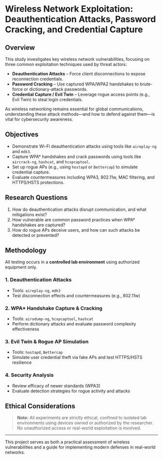 # Wireless Network Exploitation: Deauthentication Attacks, Password Cracking, and Credential Capture

## Overview

This study investigates key wireless network vulnerabilities, focusing on three common exploitation techniques used by threat actors:

- **Deauthentication Attacks** – Force client disconnections to expose reconnection credentials.
- **Password Cracking** – Use captured WPA/WPA2 handshakes to brute-force or dictionary-attack passwords.
- **Credential Capture / Evil Twin** – Leverage rogue access points (e.g., Evil Twin) to steal login credentials.

As wireless networking remains essential for global communications, understanding these attack methods—and how to defend against them—is vital for cybersecurity awareness.

## Objectives

- Demonstrate Wi-Fi deauthentication attacks using tools like `aireplay-ng` and `mdk3`.
- Capture WPA* handshakes and crack passwords using tools like `aircrack-ng`, `hashcat`, and `hcxpcaptool`.
- Set up rogue APs (e.g., using `hostapd` or `Bettercap`) to simulate credential capture.
- Evaluate countermeasures including WPA3, 802.11w, MAC filtering, and HTTPS/HSTS protections.

## Research Questions

1. How do deauthentication attacks disrupt communication, and what mitigations exist?
2. How vulnerable are common password practices when WPA* handshakes are captured?
3. How do rogue APs deceive users, and how can such attacks be detected or prevented?

## Methodology

All testing occurs in a **controlled lab environment** using authorized equipment only.

### 1. Deauthentication Attacks
- Tools: `aireplay-ng`, `mdk3`
- Test disconnection effects and countermeasures (e.g., 802.11w)

### 2. WPA* Handshake Capture & Cracking
- Tools: `airodump-ng`, `hcxpcaptool`, `hashcat`
- Perform dictionary attacks and evaluate password complexity effectiveness

### 3. Evil Twin & Rogue AP Simulation
- Tools: `hostapd`, `Bettercap`
- Simulate user credential theft via fake APs and test HTTPS/HSTS resilience

### 4. Security Analysis
- Review efficacy of newer standards (WPA3)
- Evaluate detection strategies for rogue activity and attacks

## Ethical Considerations

> **Note:** All experiments are strictly ethical, confined to isolated lab environments using devices owned or authorized by the researcher. No unauthorized access or real-world exploitation is involved.

---

This project serves as both a practical assessment of wireless vulnerabilities and a guide for implementing modern defenses in real-world networks.